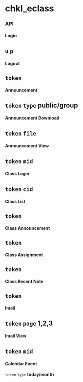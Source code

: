 # chkl_eclass
### API
#### Login
`u` `p`
---
#### Logout
`token`
---
#### Announcement
`token` `type` __public/group__
---
#### Announcement Download
`token` `file`
---
#### Announcement View
`token` `mid`
---
#### Class Login
`token` `cid`
---
#### Class List
`token`
---
#### Class Announcement
`token`
---
#### Class Assignment
`token`
---
#### Class Recent Note
`token`
---
#### Imail
`token` `page` __1,2,3__
---
#### Imail View
`token` `mid`
---
#### Calendar Event
`token` `type` __today/month__